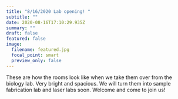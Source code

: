 ```yaml
---
title: "8/16/2020 Lab opening! "
subtitle: ""
date: 2020-08-16T17:10:29.935Z
summary: ""
draft: false
featured: false
image:
  filename: featured.jpg
  focal_point: smart
  preview_only: false
---
```

These are how the rooms look like when we take them over from the biology lab. Very bright and spacious. We will turn them into sample fabrication lab and laser labs soon. Welcome and come to join us!